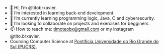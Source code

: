 - 👋 Hi, I’m @titobrxavier.
- 👀 I’m interested in learning back-end development.
- 🌱 I’m currently learning programming logic, Java, C and cybersecurity.
- 💞️ I’m looking to collaborate on projects and exercises for begginers.
- 📫 How to reach me: timoteobx@gmail.com or my instagram @tito.brxavier.
- Coursing Computer Science at [Pontificia Universidade do Rio Grande do Sul (PUCRS)](https://portal.pucrs.br/).
<!---
titobrxavier/titobrxavier is a ✨ special ✨ repository because its `README.md` (this file) appears on your GitHub profile.
You can click the Preview link to take a look at your changes.
--->
